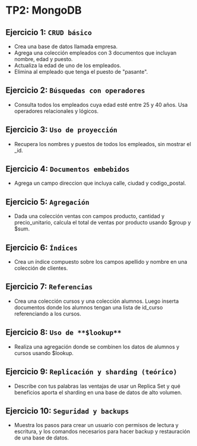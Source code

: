 # TP2: MongoDB

## Ejercicio 1: ``CRUD básico``
- Crea una base de datos llamada empresa.
- Agrega una colección empleados con 3 documentos que incluyan nombre, edad y puesto.
- Actualiza la edad de uno de los empleados.
- Elimina al empleado que tenga el puesto de "pasante".

## Ejercicio 2: `Búsquedas con operadores`
- Consulta todos los empleados cuya edad esté entre 25 y 40 años. Usa operadores relacionales y lógicos.

## Ejercicio 3: `Uso de proyección`
- Recupera los nombres y puestos de todos los empleados, sin mostrar el _id.

## Ejercicio 4: `Documentos embebidos`
- Agrega un campo direccion que incluya calle, ciudad y codigo_postal.

## Ejercicio 5: `Agregación`
- Dada una colección ventas con campos producto, cantidad y precio_unitario, calcula el total de ventas por producto usando $group y $sum.

## Ejercicio 6: `Índices`
- Crea un índice compuesto sobre los campos apellido y nombre en una colección de clientes.

## Ejercicio 7: `Referencias`
- Crea una colección cursos y una colección alumnos. Luego inserta documentos donde los alumnos tengan una lista de id_curso referenciando a los cursos.

## Ejercicio 8: `Uso de **$lookup**`
- Realiza una agregación donde se combinen los datos de alumnos y cursos usando $lookup.

## Ejercicio 9: `Replicación y sharding (teórico)`
- Describe con tus palabras las ventajas de usar un Replica Set y qué beneficios aporta el sharding en una base de datos de alto volumen.

## Ejercicio 10: `Seguridad y backups`
- Muestra los pasos para crear un usuario con permisos de lectura y escritura, y los comandos necesarios para hacer backup y restauración de una base de datos.
